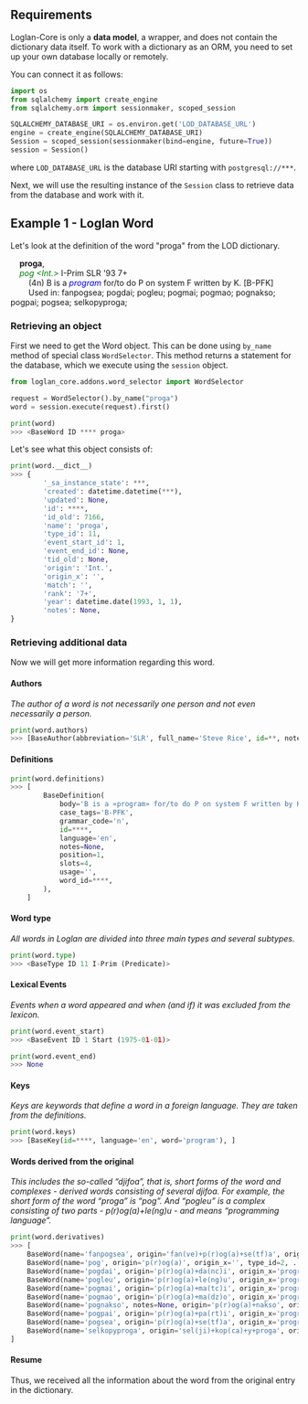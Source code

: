 ## Requirements
Loglan-Core is only a __data model__, a wrapper, and does not contain the dictionary data itself.
To work with a dictionary as an ORM, you need to set up your own database locally or remotely.

You can connect it as follows:
```python
import os
from sqlalchemy import create_engine
from sqlalchemy.orm import sessionmaker, scoped_session

SQLALCHEMY_DATABASE_URI = os.environ.get('LOD_DATABASE_URL')
engine = create_engine(SQLALCHEMY_DATABASE_URI)
Session = scoped_session(sessionmaker(bind=engine, future=True))
session = Session()
```
where `LOD_DATABASE_URL` is the database URI starting with `postgresql://***`.

Next, we will use the resulting instance of the `Session` class to retrieve data from the database and work with it.

## Example 1 - Loglan Word
Let's look at the definition of the word "proga" from the LOD dictionary.

&nbsp;&nbsp;&nbsp;&nbsp;__proga__,<br>
&nbsp;&nbsp;&nbsp;&nbsp;<font color="green">_pog <Int.>_</font> I-Prim SLR '93 7+<br>
&nbsp;&nbsp;&nbsp;&nbsp;&nbsp;&nbsp;&nbsp;&nbsp;(4n) B is a <font color="blue">_program_</font> for/to do P on system F written by K. [B-PFK]<br>
&nbsp;&nbsp;&nbsp;&nbsp;&nbsp;&nbsp;&nbsp;&nbsp;Used in: fanpogsea; pogdai; pogleu; pogmai; pogmao; pognakso; pogpai; pogsea; selkopyproga;

### Retrieving an object
First we need to get the Word object.
This can be done using `by_name` method of special class `WordSelector`. 
This method returns a statement for the database, which we execute using the `session` object.

```python
from loglan_core.addons.word_selector import WordSelector

request = WordSelector().by_name("proga")
word = session.execute(request).first()

print(word)
>>> <BaseWord ID **** proga>
```

Let's see what this object consists of:
```python
print(word.__dict__)
>>> {
        '_sa_instance_state': ***,
        'created': datetime.datetime(***),
        'updated': None,
        'id': ****,
        'id_old': 7166,
        'name': 'proga',
        'type_id': 11,
        'event_start_id': 1,
        'event_end_id': None,
        'tid_old': None,
        'origin': 'Int.',
        'origin_x': '', 
        'match': '',
        'rank': '7+',
        'year': datetime.date(1993, 1, 1),
        'notes': None,
}
```
### Retrieving additional data
Now we will get more information regarding this word.

#### Authors
_The author of a word is not necessarily one person and not even necessarily a person._
```python
print(word.authors)
>>> [BaseAuthor(abbreviation='SLR', full_name='Steve Rice', id=**, notes='')]
```

#### Definitions
```python
print(word.definitions)
>>> [
        BaseDefinition(
            body='B is a «program» for/to do P on system F written by K.',
            case_tags='B-PFK',
            grammar_code='n',
            id=****,
            language='en', 
            notes=None, 
            position=1, 
            slots=4, 
            usage='', 
            word_id=****,
        ),
    ]
```

#### Word type
_All words in Loglan are divided into three main types and several subtypes._
```python
print(word.type)
>>> <BaseType ID 11 I-Prim (Predicate)>
```

#### Lexical Events
_Events when a word appeared and when (and if) it was excluded from the lexicon._
```python
print(word.event_start)
>>> <BaseEvent ID 1 Start (1975-01-01)>

print(word.event_end)
>>> None
```

#### Keys
_Keys are keywords that define a word in a foreign language. They are taken from the definitions._
```python
print(word.keys)
>>> [BaseKey(id=****, language='en', word='program'), ]
```

#### Words derived from the original
_This includes the so-called “djifoa”, that is, short forms of the word and complexes - 
derived words consisting of several djifoa. For example, the short form of the word “proga” is “pog”. 
And “pogleu” is a complex consisting of two parts - p(r)og(a)+le(ng)u - and means “programming language”._
```python
print(word.derivatives)
>>> [
    BaseWord(name='fanpogsea', origin='fan(ve)+p(r)og(a)+se(tf)a', origin_x='reverse program set', type_id=6, ...),
    BaseWord(name='pog', origin='p(r)og(a)', origin_x='', type_id=2, ...), 
    BaseWord(name='pogdai', origin='p(r)og(a)+da(nc)i', origin_x='program design', type_id=5, ...), 
    BaseWord(name='pogleu', origin='p(r)og(a)+le(ng)u', origin_x='program language', type_id=5, ...), 
    BaseWord(name='pogmai', origin='p(r)og(a)+ma(tc)i', origin_x='program(mable) machine', type_id=5, ...), 
    BaseWord(name='pogmao', origin='p(r)og(a)+ma(dz)o', origin_x='program make', type_id=5, ...), 
    BaseWord(name='pognakso', notes=None, origin='p(r)og(a)+nakso', origin_x='program fix', type_id=5, ...), 
    BaseWord(name='pogpai', origin='p(r)og(a)+pa(rt)i', origin_x='program part', type_id=5, ...), 
    BaseWord(name='pogsea', origin='p(r)og(a)+se(tf)a', origin_x='program set', type_id=5, ...), 
    BaseWord(name='selkopyproga', origin='sel(ji)+kop(ca)+y+proga', origin_x='self copy program', type_id=6, ...),
]
```

#### Resume
Thus, we received all the information about the word from the original entry in the dictionary.
